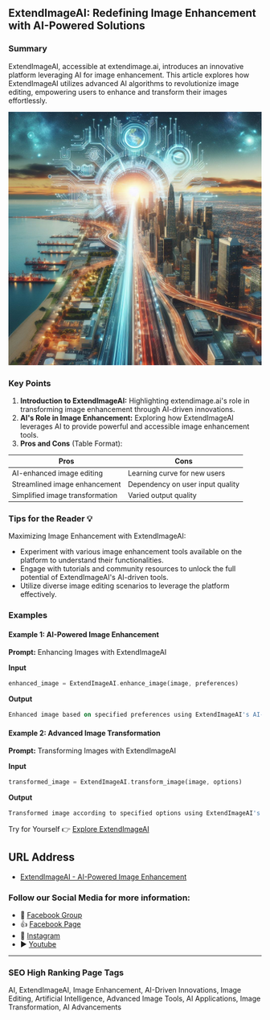 ## ExtendImageAI: Redefining Image Enhancement with AI-Powered Solutions

### Summary
ExtendImageAI, accessible at extendimage.ai, introduces an innovative platform leveraging AI for image enhancement. This article explores how ExtendImageAI utilizes advanced AI algorithms to revolutionize image editing, empowering users to enhance and transform their images effortlessly.

<img src="extendimageai.webp" alt="extendimageai">

### Key Points

1. **Introduction to ExtendImageAI:** Highlighting extendimage.ai's role in transforming image enhancement through AI-driven innovations.
2. **AI's Role in Image Enhancement:** Exploring how ExtendImageAI leverages AI to provide powerful and accessible image enhancement tools.
3. **Pros and Cons** (Table Format):

| Pros                                 | Cons                                |
|--------------------------------------|-------------------------------------|
| AI-enhanced image editing            | Learning curve for new users        |
| Streamlined image enhancement        | Dependency on user input quality    |
| Simplified image transformation      | Varied output quality               |

### Tips for the Reader 💡
Maximizing Image Enhancement with ExtendImageAI:
- Experiment with various image enhancement tools available on the platform to understand their functionalities.
- Engage with tutorials and community resources to unlock the full potential of ExtendImageAI's AI-driven tools.
- Utilize diverse image editing scenarios to leverage the platform effectively.

### Examples

#### Example 1: AI-Powered Image Enhancement
**Prompt:** Enhancing Images with ExtendImageAI

**Input**
```dart
enhanced_image = ExtendImageAI.enhance_image(image, preferences)
```

**Output**
```dart
Enhanced image based on specified preferences using ExtendImageAI's AI-powered image enhancement tools.
```

#### Example 2: Advanced Image Transformation
**Prompt:** Transforming Images with ExtendImageAI

**Input**
```dart
transformed_image = ExtendImageAI.transform_image(image, options)
```

**Output**
```dart
Transformed image according to specified options using ExtendImageAI's advanced image transformation tools.
```

Try for Yourself 👉 <a href="https://www.extendimage.ai" target="_blank">Explore ExtendImageAI</a>

## URL Address
- <a href="https://www.extendimage.ai" target="_blank">ExtendImageAI - AI-Powered Image Enhancement</a>

### Follow our Social Media for more information:
- 📘 <a href="https://www.facebook.com/groups/trionxai" target="_blank">Facebook Group</a>
- 👍 <a href="https://www.facebook.com/ai.trionxai" target="_blank">Facebook Page</a>
- 📸 <a href="https://www.instagram.com/trionxai/" target="_blank">Instagram</a>
- ▶️ <a href="https://www.youtube.com/@robotdocs/" target="_blank">Youtube</a>

<hr>

### SEO High Ranking Page Tags
AI, ExtendImageAI, Image Enhancement, AI-Driven Innovations, Image Editing, Artificial Intelligence, Advanced Image Tools, AI Applications, Image Transformation, AI Advancements